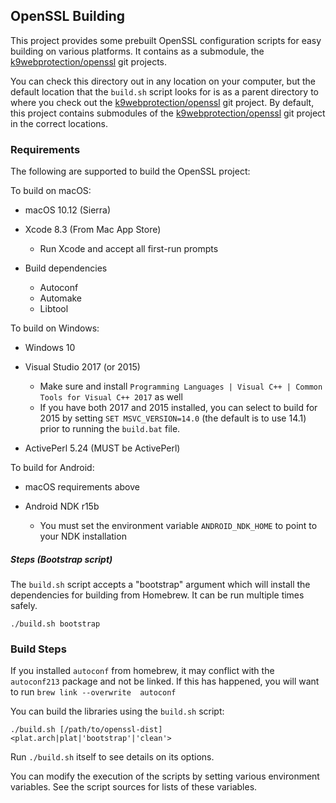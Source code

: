 ## OpenSSL Building ##

This project provides some prebuilt OpenSSL configuration scripts for easy building on various platforms.  It contains as a submodule, the [k9webprotection/openssl][openssl-release] git projects.

You can check this directory out in any location on your computer, but the default location that the `build.sh` script looks for is as a parent directory to where you check out the [k9webprotection/openssl][openssl-release] git project.  By default, this project contains submodules of the [k9webprotection/openssl][openssl-release] git project in the correct locations.

[openssl-release]: https://github.com/openssl/openssl

### Requirements ###

The following are supported to build the OpenSSL project:

To build on macOS:

 * macOS 10.12 (Sierra)
 
 * Xcode 8.3 (From Mac App Store)
     * Run Xcode and accept all first-run prompts

 * Build dependencies
     * Autoconf
     * Automake
     * Libtool

To build on Windows:

 * Windows 10
 
 * Visual Studio 2017 (or 2015)
     * Make sure and install `Programming Languages | Visual C++ | Common Tools for Visual C++ 2017` as well
     * If you have both 2017 and 2015 installed, you can select to build for 2015 by setting `SET MSVC_VERSION=14.0` (the default is to use 14.1) prior to running the `build.bat` file.

 * ActivePerl 5.24 (MUST be ActivePerl)

To build for Android:

 * macOS requirements above
 
 * Android NDK r15b
     * You must set the environment variable `ANDROID_NDK_HOME` to point to your NDK installation

     
##### Steps (Bootstrap script) #####

The `build.sh` script accepts a "bootstrap" argument which will install the dependencies for building from Homebrew.  It can be run multiple times safely.

    ./build.sh bootstrap


### Build Steps ###

If you installed `autoconf` from homebrew, it may conflict with the `autoconf213` package and not be linked. If this has happened, you will want to run `brew link --overwrite  autoconf`

You can build the libraries using the `build.sh` script:

    ./build.sh [/path/to/openssl-dist] <plat.arch|plat|'bootstrap'|'clean'>

Run `./build.sh` itself to see details on its options.

You can modify the execution of the scripts by setting various environment variables.  See the script sources for lists of these variables.
